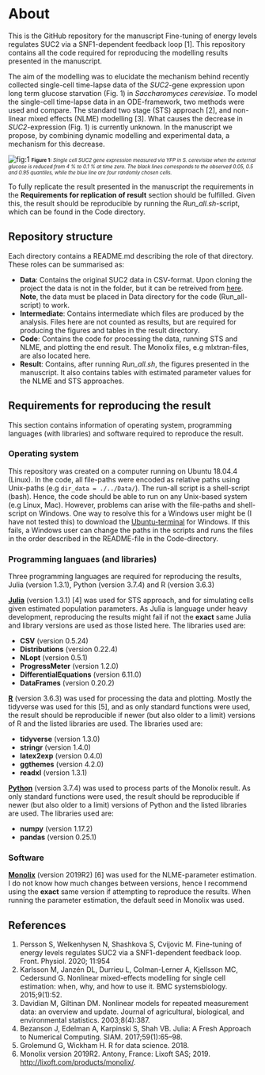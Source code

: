 # About 

This is the GitHub repository for the manuscript Fine-tuning of energy levels regulates SUC2 via a SNF1-dependent feedback loop  [1]. This repository contains all the code required for reproducing the modelling results presented in the manuscript. 

The aim of the modelling was to elucidate the mechanism behind recently collected single-cell time-lapse data of the *SUC2*-gene expression upon long term glucose starvation (Fig. 1) in *Saccharomyces cerevisiae*. To model the single-cell time-lapse data in an ODE-framework, two methods were used and compare. The standard two stage (STS) approach [2], and non-linear mixed effects (NLME) modelling [3]. What causes the decrease in *SUC2*-expression (Fig. 1) is currently unknown. In the manuscript we propose, by combining dynamic modelling and experimental data, a mechanism for this decrease.  


![fig:1](https://i.imgur.com/GfE4uA5.jpg)
<font size="1.5"> **Figure 1:** *Single cell SUC2 gene expression measured via YFP in *S. cerevisiae* when the external glucose is reduced from 4 % to 0.1 % at time zero. The black lines corresponds to the observed 0.05, 0.5 and 0.95 quantiles, while the blue line are four randomly chosen cells.* </font>

To fully replicate the result presented in the manuscript the requirements in the **Requirements for replication of result** section should be fulfilled. Given this, the result should be reproducible by running the *Run_all.sh*-script, which can be found in the Code directory. 

## Repository structure

Each directory contains a README.md describing the role of that directory. These roles can be summarised as:

* **Data**: Contains the original SUC2 data in CSV-format. Upon cloning the project the data is not in the folder, but it can be retreived from [here](https://figshare.com/s/d846d38177821c3a2c4e). **Note**, the data must be placed in Data directory for the code (Run_all-script) to work. 
* **Intermediate**: Contains intermediate which files are produced by the analysis. Files here are not counted as results, but are required for producing the figures and tables in the result directory. 
* **Code**: Contains the code for processing the data, running STS and NLME, and plotting the end result. The Monolix files, e.g mlxtran-files, are also located here. 
* **Result**: Contains, after running *Run_all.sh*, the figures presented in the manuscript. It also contains tables with estimated parameter values for the NLME and STS approaches. 

## Requirements for reproducing the result

This section contains information of operating system, programming languages (with libraries) and software required to reproduce the result. 

### Operating system 


This repository was created on a computer running on Ubuntu 18.04.4 (Linux). In the code, all file-paths were encoded as relative paths using Unix-paths (e.g `dir_data = ./../Data/`). The run-all script is a shell-script (bash). Hence, the code should be able to run on any Unix-based system (e.g Linux, Mac). However, problems can arise with the file-paths and shell-script on Windows. One way to resolve this for a Windows user might be (I have not tested this) to download the [Ubuntu-terminal](https://ubuntu.com/tutorials/tutorial-ubuntu-on-windows#1-overview) for Windows. If this fails, a Windows user can change the paths in the scripts and runs the files in the order described in the README-file in the Code-directory. 

### Programming languaes (and libraries)

Three programming languages are required for reproducing the results, Julia (version 1.3.1), Python (version 3.7.4) and R (version 3.6.3)

**[Julia](https://julialang.org/)** (version 1.3.1) [4] was used for STS approach, and for simulating cells given estimated population parameters. As Julia is language under heavy development, reproducing the results might fail if not the **exact** same Julia and library versions are used as those listed here. The libraries used are: 

* **CSV** (version 0.5.24)
* **Distributions** (version 0.22.4)
* **NLopt** (version 0.5.1)
* **ProgressMeter** (version 1.2.0)
* **DifferentialEquations** (version 6.11.0)
* **DataFrames** (version 0.20.2)

**[R](https://www.r-project.org/)** (version 3.6.3) was used for processing the data and plotting. Mostly the tidyverse was used for this [5], and as only standard functions were used, the result should be reproducible if newer (but also older to a limit) versions of R and the listed libraries are used. The libraries used are: 

* **tidyverse** (version 1.3.0)
* **stringr** (version 1.4.0)
* **latex2exp** (version 0.4.0)
* **ggthemes** (version 4.2.0)
* **readxl** (version 1.3.1)

**[Python](https://www.python.org/)** (version 3.7.4) was used to process parts of the Monolix result. As only standard functions were used, the result should be reproducible if newer (but also older to a limit) versions of Python and the listed libraries are used. The libraries used are: 
* **numpy** (version 1.17.2)
* **pandas** (version 0.25.1)

### Software

**[Monolix](http://lixoft.com/products/monolix/)** (version 2019R2) [6] was used for the NLME-parameter estimation. I do not know how much changes between versions, hence I recommend using the **exact** same version if attempting to reproduce the results. When running the parameter estimation, the default seed in Monolix was used. 


## References 
1. Persson S, Welkenhysen N, Shashkova S, Cvijovic M. Fine-tuning of energy levels regulates SUC2 via a SNF1-dependent feedback loop. Front.  Physiol. 2020; 11:954 
2. Karlsson M, Janzén DL, Durrieu L, Colman-Lerner A, Kjellsson MC, Cedersund G. Nonlinear mixed-effects modelling for single cell estimation: when, why, and how to use it. BMC systemsbiology. 2015;9(1):52.
3. Davidian M, Giltinan DM. Nonlinear models for repeated measurement data: an overview and update. Journal of agricultural, biological, and environmental statistics. 2003;8(4):387.
4. Bezanson J, Edelman A, Karpinski S, Shah VB. Julia: A Fresh Approach to Numerical Computing. SIAM. 2017;59(1):65–98.
5. Grolemund G, Wickham H. R for data science. 2018.
6. Monolix version 2019R2. Antony, France: Lixoft SAS; 2019. http://lixoft.com/products/monolix/.
